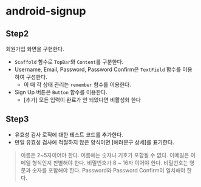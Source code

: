 # android-signup

## Step2
회원가입 화면을 구현한다.
- `Scaffold` 함수로 `TopBar`와 `Content`를 구분한다.
- Username, Email, Password, Password Confirm은 `TextField` 함수를 이용하여 구성한다.
  - 이 때 각 상태 관리는 `remember` 함수를 이용한다.
- Sign Up 버튼은 `Button` 함수를 이용한다.
  - [추가] 모든 입력이 완료가 안 되었다면 비활성화 한다

## Step3
- 유효성 검사 로직에 대한 테스트 코드를 추가한다.
- 만일 유효성 검사에 적절하지 않은 양식이면 [에러문구 상세]를 표기한다.
> 이름은 2~5자이어야 한다.
> 이름에는 숫자나 기호가 포함될 수 없다.
> 이메일은 이메일 형식인지 판별해야 한다.
> 비밀번호가 8 ~ 16자 이어야 한다.
> 비밀번호는 영문과 숫자를 포함해야 한다.
> Password와 Password Confirm이 일치해야 한다.
